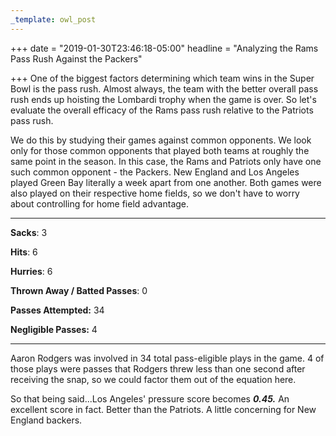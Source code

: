 ```yaml
---
_template: owl_post
---
```



+++
date = "2019-01-30T23:46:18-05:00"
headline = "Analyzing the Rams Pass Rush Against the Packers"

+++
One of the biggest factors determining which team wins in the Super Bowl is the pass rush. Almost always, the team with the better overall pass rush ends up hoisting the Lombardi trophy when the game is over. So let's evaluate the overall efficacy of the Rams pass rush relative to the Patriots pass rush.

We do this by studying their games against common opponents. We look only for those common opponents that played both teams at roughly the same point in the season. In this case, the Rams and Patriots only have one such common opponent - the Packers. New England and Los Angeles played Green Bay literally a week apart from one another. Both games were also played on their respective home fields, so we don't have to worry about controlling for home field advantage.

***

**Sacks**: 3 

**Hits**: 6

**Hurries**: 6

**Thrown Away / Batted Passes**: 0

**Passes Attempted:** 34

**Negligible Passes:** 4

***

Aaron Rodgers was involved in 34 total pass-eligible plays in the game. 4 of those plays were passes that Rodgers threw less than one second after receiving the snap, so we could factor them out of the equation here.

So that being said...Los Angeles' pressure score becomes **_0.45._** An excellent score in fact. Better than the Patriots. A little concerning for New England backers.

